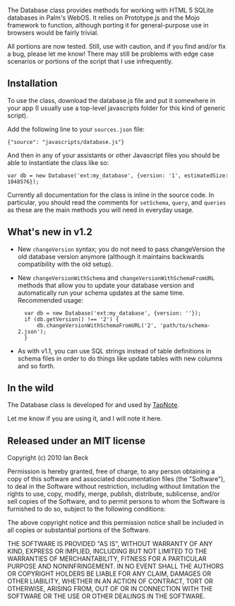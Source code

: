 The Database class provides methods for working with HTML 5 SQLite
databases in Palm's WebOS.  It relies on Prototype.js and the
Mojo framework to function, although porting it for general-purpose
use in browsers would be fairly trivial.

All portions are now tested. Still, use with caution, and if you
find and/or fix a bug, please let me know! There may still be
problems with edge case scenarios or portions of the script that I use
infrequently.

## Installation

To use the class, download the database.js file and put it somewhere
in your app (I usually use a top-level javascripts folder for this
kind of generic script).

Add the following line to your `sources.json` file:

    {"source": "javascripts/database.js"}

And then in any of your assistants or other Javascript files you
should be able to instantiate the class like so:

    var db = new Database('ext:my_database', {version: '1', estimatedSize: 1048576});

Currently all documentation for the class is inline in the source code.
In particular, you should read the comments for `setSchema`, `query`,
and `queries` as these are the main methods you will need in everyday usage.

## What's new in v1.2

- New `changeVersion` syntax; you do not need to pass changeVersion the old
  database version anymore (although it maintains backwards compatibility with
  the old setup).
- New `changeVersionWithSchema` and `changeVersionWithSchemaFromURL` methods
  that allow you to update your database version and automatically run your
  schema updates at the same time. Recommended usage:

        var db = new Database('ext:my_database', {version: ''});
        if (db.getVersion() !== '2') {
            db.changeVersionWithSchemaFromURL('2', 'path/to/schema-2.json');
        }

- As with v1.1, you can use SQL strings instead of table definitions in schema
  files in order to do things like update tables with new columns and so forth.

## In the wild

The Database class is developed for and used by [TapNote][1].

Let me know if you are using it, and I will note it here.

   [1]: http://onecrayon.com/tapnote/

## Released under an MIT license

Copyright (c) 2010 Ian Beck

Permission is hereby granted, free of charge, to any person obtaining a copy
of this software and associated documentation files (the "Software"), to deal
in the Software without restriction, including without limitation the rights
to use, copy, modify, merge, publish, distribute, sublicense, and/or sell
copies of the Software, and to permit persons to whom the Software is
furnished to do so, subject to the following conditions:

The above copyright notice and this permission notice shall be included in
all copies or substantial portions of the Software.

THE SOFTWARE IS PROVIDED "AS IS", WITHOUT WARRANTY OF ANY KIND, EXPRESS OR
IMPLIED, INCLUDING BUT NOT LIMITED TO THE WARRANTIES OF MERCHANTABILITY,
FITNESS FOR A PARTICULAR PURPOSE AND NONINFRINGEMENT. IN NO EVENT SHALL THE
AUTHORS OR COPYRIGHT HOLDERS BE LIABLE FOR ANY CLAIM, DAMAGES OR OTHER
LIABILITY, WHETHER IN AN ACTION OF CONTRACT, TORT OR OTHERWISE, ARISING FROM,
OUT OF OR IN CONNECTION WITH THE SOFTWARE OR THE USE OR OTHER DEALINGS IN
THE SOFTWARE.